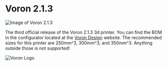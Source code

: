 # Voron 2.1.3


![Image of Voron 2.1.3](http://vorondesign.com/images/voron2.1.jpg)

The third official release of the Voron 2.1.3 3d printer.  You can find the BOM in the configurator located at the [Voron Design]( http://vorondesign.com/voron2.1) website.  The recommended sizes for this printer are 250mm^3, 300mm^3, and 350mm^3.  Anything outside those is not supported!

![Voron Logo](http://vorondesign.com/images/voron_design_logo.png)
